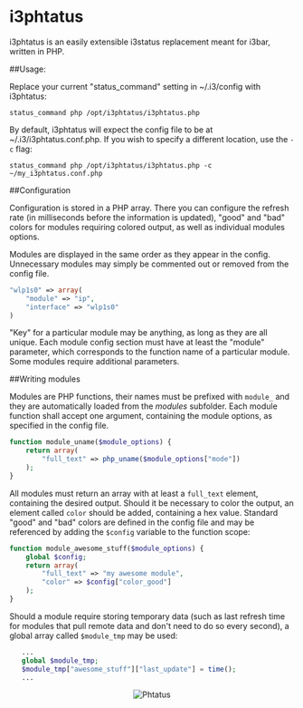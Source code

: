 # i3phtatus
i3phtatus is an easily extensible i3status replacement meant for i3bar, written in PHP.

##Usage:

Replace your current "status_command" setting in ~/.i3/config with i3phtatus:

`status_command php /opt/i3phtatus/i3phtatus.php`

By default, i3phtatus will expect the config file to be at ~/.i3/i3phtatus.conf.php. If you wish to specify a different location, use the `-c` flag:

`status_command php /opt/i3phtatus/i3phtatus.php -c ~/my_i3phtatus.conf.php`

##Configuration

Configuration is stored in a PHP array. There you can configure the refresh rate (in milliseconds before the information is updated), "good" and "bad" colors for modules requiring colored output, as well as individual modules options.

Modules are displayed in the same order as they appear in the config. Unnecessary modules may simply be commented out or removed from the config file.

```php
"wlp1s0" => array(
    "module" => "ip",
    "interface" => "wlp1s0"
)
```

"Key" for a particular module may be anything, as long as they are all unique. Each module config section must have at least the "module" parameter, which corresponds to the function name of a particular module. Some modules require additional parameters.

##Writing modules

Modules are PHP functions, their names must be prefixed with `module_` and they are automatically loaded from the *modules* subfolder. Each module function shall accept one argument, containing the module options, as specified in the config file.

```php
function module_uname($module_options) {
    return array(
        "full_text" => php_uname($module_options["mode"])
    );
}
```

All modules must return an array with at least a `full_text` element, containing the desired output. Should it be necessary to color the output, an element called `color` should be added, containing a hex value. Standard "good" and "bad" colors are defined in the config file and may be referenced by adding the `$config` variable to the function scope:

```php
function module_awesome_stuff($module_options) {
    global $config;
    return array(
        "full_text" => "my awesome module",
        "color" => $config["color_good"]
    );
}
```

Should a module require storing temporary data (such as last refresh time for modules that pull remote data and don't need to do so every second), a global array called `$module_tmp` may be used:

```php
   ...
   global $module_tmp;
   $module_tmp["awesome_stuff"]["last_update"] = time();
   ...
```
<p align="center">
  <img alt="Phtatus" src="https://i.imgur.com/NZ7qKDv.png" />
</p>

